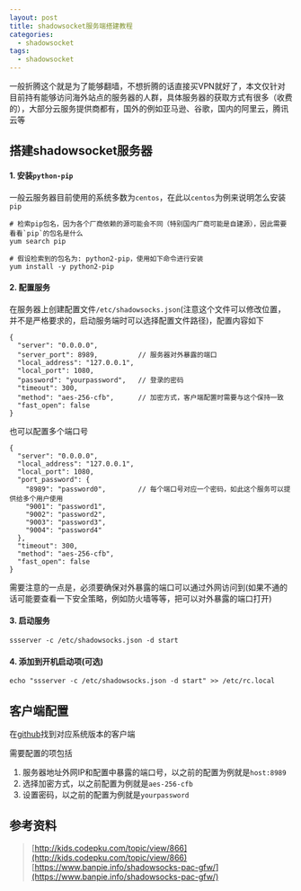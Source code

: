 ```yaml
---
layout: post
title: shadowsocket服务端搭建教程
categories:
  - shadowsocket
tags:
  - shadowsocket
---
```


一般折腾这个就是为了能够翻墙，不想折腾的话直接买VPN就好了，本文仅针对目前持有能够访问海外站点的服务器的人群，具体服务器的获取方式有很多（收费的），大部分云服务提供商都有，国外的例如亚马逊、谷歌，国内的阿里云，腾讯云等

## 搭建shadowsocket服务器
#### 1. 安装`python-pip`

一般云服务器目前使用的系统多数为`centos`，在此以`centos`为例来说明怎么安装`pip`
```
# 检索pip包名，因为各个厂商依赖的源可能会不同（特别国内厂商可能是自建源），因此需要看看`pip`的包名是什么
yum search pip 

# 假设检索到的包名为: python2-pip，使用如下命令进行安装
yum install -y python2-pip
```

#### 2. 配置服务

在服务器上创建配置文件`/etc/shadowsocks.json`(注意这个文件可以修改位置，并不是严格要求的，启动服务端时可以选择配置文件路径)，配置内容如下
```
{
  "server": "0.0.0.0",
  "server_port": 8989,          // 服务器对外暴露的端口
  "local_address": "127.0.0.1",
  "local_port": 1080,
  "password": "yourpassword",   // 登录的密码
  "timeout": 300,
  "method": "aes-256-cfb",      // 加密方式，客户端配置时需要与这个保持一致
  "fast_open": false
}
```

也可以配置多个端口号
```
{
  "server": "0.0.0.0",
  "local_address": "127.0.0.1",
  "local_port": 1080,
  "port_password": {
    "8989": "password0",        // 每个端口号对应一个密码，如此这个服务可以提供给多个用户使用
    "9001": "password1",
    "9002": "password2",
    "9003": "password3",
    "9004": "password4"
  },
  "timeout": 300,
  "method": "aes-256-cfb",
  "fast_open": false
}
```
需要注意的一点是，必须要确保对外暴露的端口可以通过外网访问到(如果不通的话可能要查看一下安全策略，例如防火墙等等，把可以对外暴露的端口打开)

#### 3. 启动服务

```
ssserver -c /etc/shadowsocks.json -d start
```

#### 4. 添加到开机启动项(可选)

```
echo "ssserver -c /etc/shadowsocks.json -d start" >> /etc/rc.local
```

## 客户端配置
在[github](https://github.com/shadowsocks)找到对应系统版本的客户端

需要配置的项包括
1. 服务器地址外网IP和配置中暴露的端口号，以之前的配置为例就是`host:8989`
2. 选择加密方式，以之前配置为例就是`aes-256-cfb`
3. 设置密码，以之前的配置为例就是`yourpassword`


## 参考资料
> [http://kids.codepku.com/topic/view/866](http://kids.codepku.com/topic/view/866) <br>
> [https://www.banpie.info/shadowsocks-pac-gfw/](https://www.banpie.info/shadowsocks-pac-gfw/)